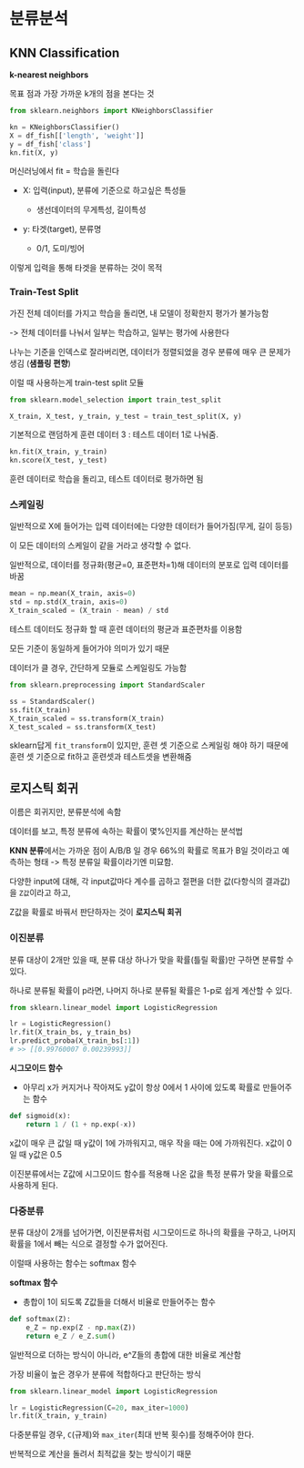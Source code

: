 # 분류분석

## KNN Classification

**k-nearest neighbors**

목표 점과 가장 가까운 k개의 점을 본다는 것

```py
from sklearn.neighbors import KNeighborsClassifier

kn = KNeighborsClassifier()
X = df_fish[['length', 'weight']]
y = df_fish['class']
kn.fit(X, y)
```

머신러닝에서 fit = 학습을 돌린다

- X: 입력(input), 분류에 기준으로 하고싶은 특성들
  - 생선데이터의 무게특성, 길이특성

- y: 타겟(target), 분류명
  - 0/1, 도미/빙어

이렇게 입력을 통해 타겟을 분류하는 것이 목적

### Train-Test Split

가진 전체 데이터를 가지고 학습을 돌리면, 내 모델이 정확한지 평가가 불가능함

-> 전체 데이터를 나눠서 일부는 학습하고, 일부는 평가에 사용한다

나누는 기준을 인덱스로 잘라버리면, 데이터가 정렬되었을 경우 분류에 매우 큰 문제가 생김 (**샘플링 편향**)

이럴 때 사용하는게 train-test split 모듈

```py
from sklearn.model_selection import train_test_split

X_train, X_test, y_train, y_test = train_test_split(X, y)
```

기본적으로 랜덤하게 훈련 데이터 3 : 테스트 데이터 1로 나눠줌.

```py
kn.fit(X_train, y_train)
kn.score(X_test, y_test)
```
훈련 데이터로 학습을 돌리고, 테스트 데이터로 평가하면 됨

### 스케일링

일반적으로 X에 들어가는 입력 데이터에는 다양한 데이터가 들어가짐(무게, 길이 등등)

이 모든 데이터의 스케일이 같을 거라고 생각할 수 없다.

일반적으로, 데이터를 정규화(평균=0, 표준편차=1)해 데이터의 분포로 입력 데이터를 바꿈

```py
mean = np.mean(X_train, axis=0)
std = np.std(X_train, axis=0)
X_train_scaled = (X_train - mean) / std
```
테스트 데이터도 정규화 할 때 훈련 데이터의 평균과 표준편차를 이용함

모든 기준이 동일하게 들어가야 의미가 있기 때문

데이터가 클 경우, 간단하게 모듈로 스케일링도 가능함
```py
from sklearn.preprocessing import StandardScaler

ss = StandardScaler()
ss.fit(X_train)
X_train_scaled = ss.transform(X_train)
X_test_scaled = ss.transform(X_test)
```
sklearn답게 `fit_transform`이 있지만, 훈련 셋 기준으로 스케일링 해야 하기 때문에 훈련 셋 기준으로 fit하고 훈련셋과 테스트셋을 변환해줌

## 로지스틱 회귀

이름은 회귀지만, 분류분석에 속함

데이터를 보고, 특정 분류에 속하는 확률이 몇%인지를 계산하는 분석법

**KNN 분류**에서는 가까운 점이 A/B/B 일 경우 66%의 확률로 목표가 B일 것이라고 예측하는 형태 -> 특정 분류일 확률이라기엔 미묘함.

다양한 input에 대해, 각 input값마다 계수를 곱하고 절편을 더한 값(다항식의 결과값)을 `Z값`이라고 하고, 

Z값을 확률로 바꿔서 판단하자는 것이 **로지스틱 회귀**

### 이진분류

분류 대상이 2개만 있을 때, 분류 대상 하나가 맞을 확률(틀릴 확률)만 구하면 분류할 수 있다.

하나로 분류될 확률이 p라면, 나머지 하나로 분류될 확률은 1-p로 쉽게 계산할 수 있다.

```py
from sklearn.linear_model import LogisticRegression

lr = LogisticRegression()
lr.fit(X_train_bs, y_train_bs)
lr.predict_proba(X_train_bs[:1])
# >> [[0.99760007 0.00239993]]
```

**시그모이드 함수** 

- 아무리 x가 커지거나 작아져도 y값이 항상 0에서 1 사이에 있도록 확률로 만들어주는 함수

```py
def sigmoid(x):
    return 1 / (1 + np.exp(-x))
```
x값이 매우 큰 값일 때 y값이 1에 가까워지고, 매우 작을 때는 0에 가까워진다. x값이 0일 때 y값은 0.5

이진분류에서는 Z값에 시그모이드 함수를 적용해 나온 값을 특정 분류가 맞을 확률으로 사용하게 된다.

### 다중분류

분류 대상이 2개를 넘어가면, 이진분류처럼 시그모이드로 하나의 확률을 구하고, 나머지 확률을 1에서 빼는 식으로 결정할 수가 없어진다.

이럴때 사용하는 함수는 softmax 함수

**softmax 함수**

- 총합이 1이 되도록 Z값들을 더해서 비율로 만들어주는 함수

```py
def softmax(Z):
    e_Z = np.exp(Z - np.max(Z))
    return e_Z / e_Z.sum()
```
일반적으로 더하는 방식이 아니라, e^Z들의 총합에 대한 비율로 계산함

가장 비율이 높은 경우가 분류에 적합하다고 판단하는 방식

```py
from sklearn.linear_model import LogisticRegression

lr = LogisticRegression(C=20, max_iter=1000)
lr.fit(X_train, y_train)
```
다중분류일 경우, `C`(규제)와 `max_iter`(최대 반복 횟수)를 정해주어야 한다.

반복적으로 계산을 돌려서 최적값을 찾는 방식이기 때문